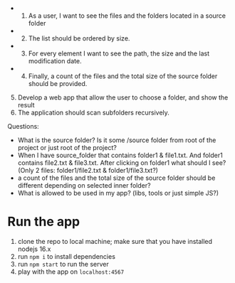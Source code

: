 + 1. As a user, I want to see the files and the folders located in a source folder
+ 2. The list should be ordered by size. 
+ 3. For every element I want to see the path, the size and the last modification date. 
+ 4. Finally, a count of the files and the total size of the source folder should be provided. 
5. Develop a web app that allow the user to choose a folder, and show the result
6. The application should scan subfolders recursively.

Questions:
- What is the source folder? Is it some /source folder from root of the project or just root of the project?
- When I have source_folder that contains folder1 & file1.txt. And folder1 contains file2.txt & file3.txt. After clicking on folder1 what should I see? (Only 2 files: folder1/file2.txt & folder1/file3.txt?)
- a count of the files and the total size of the source folder should be different depending on selected inner folder?
- What is allowed to be used in my app? (libs, tools or just simple JS?)

# Run the app
1. clone the repo to local machine; make sure that you have installed nodejs 16.x
2. run `npm i` to install dependencies
3. run `npm start` to run the server
4. play with the app on `localhost:4567`

